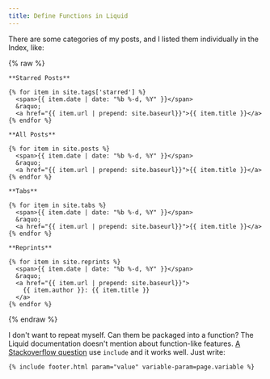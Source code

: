 ```yaml
---
title: Define Functions in Liquid
---
```


There are some categories of my posts, and I listed them individually
in the Index, like:

{% raw %}
```
**Starred Posts**

{% for item in site.tags['starred'] %}
  <span>{{ item.date | date: "%b %-d, %Y" }}</span>
  &raquo;
  <a href="{{ item.url | prepend: site.baseurl}}">{{ item.title }}</a>
{% endfor %}

**All Posts**

{% for item in site.posts %}
  <span>{{ item.date | date: "%b %-d, %Y" }}</span>
  &raquo;
  <a href="{{ item.url | prepend: site.baseurl}}">{{ item.title }}</a>
{% endfor %}

**Tabs**

{% for item in site.tabs %}
  <span>{{ item.date | date: "%b %-d, %Y" }}</span>
  &raquo;
  <a href="{{ item.url | prepend: site.baseurl}}">{{ item.title }}</a>
{% endfor %}

**Reprints**

{% for item in site.reprints %}
  <span>{{ item.date | date: "%b %-d, %Y" }}</span>
  &raquo;
  <a href="{{ item.url | prepend: site.baseurl}}">
    {{ item.author }}: {{ item.title }}
  </a>
{% endfor %}
```
{% endraw %}

I don't want to repeat myself. Can them be packaged into a function?
The Liquid documentation doesn't mention about function-like
features. [A Stackoverflow question][so-liquid-function] use `include`
and it works well. Just write:

```liquid
{% include footer.html param="value" variable-param=page.variable %}
```

[so-liquid-function]: https://stackoverflow.com/questions/21976330/passing-parameters-to-inclusion-in-liquid-templates
